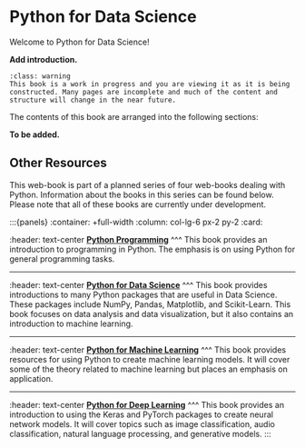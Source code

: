 Python for Data Science
============================

Welcome to Python for Data Science!

**Add introduction.**

```{admonition} Note
:class: warning
This book is a work in progress and you are viewing it as it is being constructed. Many pages are incomplete and much of the content and structure will change in the near future.
```

The contents of this book are arranged into the following sections:

**To be added.**

## Other Resources

This web-book is part of a planned series of four web-books dealing with Python. Information about the books in this series can be found below. Please note that all of these books are currently under development.

:::{panels}
:container: +full-width
:column: col-lg-6 px-2 py-2
:card:

:header: text-center
**[Python Programming](https://drbeane.github.io/python)**
^^^
This book provides an introduction to programming in Python. The emphasis is on using Python for general programming tasks.

---
:header: text-center
**[Python for Data Science](https://drbeane.github.io/python_dsci)**
^^^
This book provides introductions to many Python packages that are useful in Data Science. These packages include NumPy, Pandas, Matplotlib, and Scikit-Learn. This book focuses on data analysis and data visualization, but it also contains an introduction to machine learning.

---
:header: text-center
**[Python for Machine Learning](https://drbeane.github.io/python_ml)**
^^^
This book provides resources for using Python to create machine learning models. It will cover some of the theory related to machine learning but places an emphasis on application.

---
:header: text-center
**[Python for Deep Learning](https://drbeane.github.io/python_deep)**
^^^
This book provides an introduction to using the Keras and PyTorch packages to create neural network models. It will cover topics such as image classification, audio classification, natural language processing, and generative models.
:::
